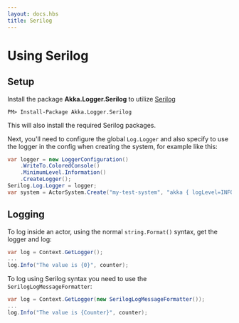 ```yaml
---
layout: docs.hbs
title: Serilog
---
```

# Using Serilog

## Setup
Install the package __Akka.Logger.Serilog__ to utilize [Serilog](http://serilog.net/)

```
PM> Install-Package Akka.Logger.Serilog
```

This will also install the required Serilog packages.

Next, you'll need to configure the global `Log.Logger` and also specify to use the logger in the config when creating the system, for example like this:
``` C#
var logger = new LoggerConfiguration()
	.WriteTo.ColoredConsole()
	.MinimumLevel.Information()
	.CreateLogger();
Serilog.Log.Logger = logger;
var system = ActorSystem.Create("my-test-system", "akka { logLevel=INFO,  loggers=[\"Akka.Logger.Serilog.SerilogLogger, Akka.Logger.Serilog\"]}");
```

## Logging
To log inside an actor, using the normal `string.Format()` syntax, get the logger and log:
``` C#
var log = Context.GetLogger();
...
log.Info("The value is {0}", counter);
```

To log using Serilog syntax you need to use the `SerilogLogMessageFormatter`:
``` C#
var log = Context.GetLogger(new SerilogLogMessageFormatter());
...
log.Info("The value is {Counter}", counter);
```
